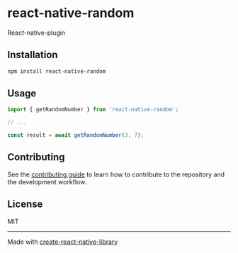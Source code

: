 # react-native-random

React-native-plugin

## Installation

```sh
npm install react-native-random
```

## Usage


```js
import { getRandomNumber } from 'react-native-random';

// ...

const result = await getRandomNumber(3, 7);
```


## Contributing

See the [contributing guide](CONTRIBUTING.md) to learn how to contribute to the repository and the development workflow.

## License

MIT

---

Made with [create-react-native-library](https://github.com/callstack/react-native-builder-bob)
